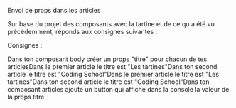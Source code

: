 Envoi de props dans les articles

Sur base du projet des composants avec la tartine et de ce qu a été vu précédemment, réponds aux consignes suivantes :

Consignes :

Dans ton composant body créer un props "titre" pour chacun de tes articlesDans le premier article le titre est "Les tartines"Dans ton second article le titre est "Coding School"Dans le premier article le titre est "Les tartines"Dans ton second article le titre est "Coding School"Dans ton composant articles ajoute un button qui affiche dans la console la valeur de la props titre